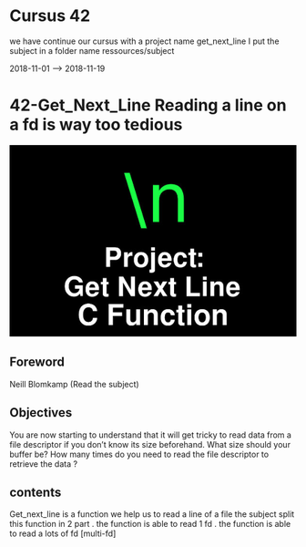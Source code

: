 # Cursus 42
we have continue our cursus with a project name get_next_line
I put the subject in a folder name ressources/subject

2018-11-01 --> 2018-11-19
# 42-Get_Next_Line Reading a line on a fd is way too tedious
![Screenshot](ressources/img/getnextline.jpg)

## Foreword
Neill Blomkamp (Read the subject)

## Objectives
You are now starting to understand that it will get tricky to read data from a file descriptor if you don’t know its size beforehand. What size should your buffer be? How
many times do you need to read the file descriptor to retrieve the data ?

## contents
Get_next_line is a function we help us to read a line of a file
the subject split this function in 2 part
. the function is able to read 1 fd
. the function is able to read a lots of fd [multi-fd]

